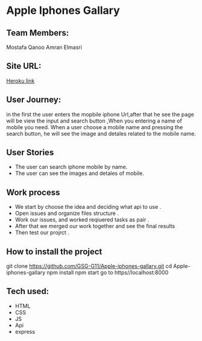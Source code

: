 # Apple Iphones Gallary
## Team Members:
Mostafa Qanoo
Amran Elmasri

## Site URL:
[Heroku link](https://apple-iphones-gallary.herokuapp.com)
 ## User Journey:
 in the first the user enters the mopbile iphone Url,after that he see the page will be view the input and search button ,When you entering a name of mobile you need. When a user choose a mobile name and pressing the search button, he will see the image and detales  related to the mobile name.
 
 
 ## User Stories
* The user can search iphone mobile by name.
* The user can see the images and detales of mobile.


 
 ## Work process
* We start by choose the idea and deciding what api to use .
* Open issues and organize files structure .
* Work our issues, and worked reqiuered tasks as pair .
* After that we merged our work together and see the final results
* Then test our projrct .


## How to install the project

git clone https://github.com/GSG-G11/Apple-iphones-gallary.git
cd Apple-iphones-gallary
npm install
npm start 
go to https//localhost:8000


## Tech used:
* HTML
* CSS
* JS
* Api
* express